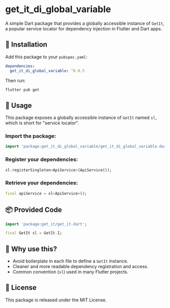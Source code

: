 # get_it_di_global_variable

A simple Dart package that provides a globally accessible instance of `GetIt`, a popular service locator for dependency injection in Flutter and Dart apps.

## 🔧 Installation

Add this package to your `pubspec.yaml`:

```yaml
dependencies:
  get_it_di_global_variable: ^0.0.5
```

Then run:

```bash
flutter pub get
```

## 🚀 Usage

This package exposes a globally accessible instance of `GetIt` named `sl`, which is short for "service locator".

### Import the package:

```dart
import 'package:get_it_di_global_variable/get_it_di_global_variable.dart';
```

### Register your dependencies:

```dart
sl.registerSingleton<ApiService>(ApiService());
```

### Retrieve your dependencies:

```dart
final apiService = sl<ApiService>();
```

## 📦 Provided Code

```dart
import 'package:get_it/get_it.dart';

final GetIt sl = GetIt.I;
```

## 🎯 Why use this?

- Avoid boilerplate in each file to define a `GetIt` instance.
- Cleaner and more readable dependency registration and access.
- Common convention (`sl`) used in many Flutter projects.

## 📝 License

This package is released under the MIT License.

